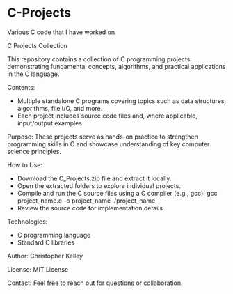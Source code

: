 # C-Projects
Various C code that I have worked on

C Projects Collection

This repository contains a collection of C programming projects demonstrating fundamental concepts, algorithms, and practical applications in the C language.

Contents:
- Multiple standalone C programs covering topics such as data structures, algorithms, file I/O, and more.
- Each project includes source code files and, where applicable, input/output examples.

Purpose:
These projects serve as hands-on practice to strengthen programming skills in C and showcase understanding of key computer science principles.

How to Use:
- Download the C_Projects.zip file and extract it locally.
- Open the extracted folders to explore individual projects.
- Compile and run the C source files using a C compiler (e.g., gcc):
  gcc project_name.c -o project_name
  ./project_name
- Review the source code for implementation details.

Technologies:
- C programming language
- Standard C libraries

Author:
Christopher Kelley

License:
MIT License

Contact:
Feel free to reach out for questions or collaboration.
